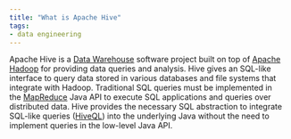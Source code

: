```yaml
---
title: "What is Apache Hive"
tags:
- data engineering
---
```

Apache Hive is a [Data Warehouse](term/Data%20Warehouse.md) software project built on top of [Apache Hadoop](term/Apache%20Hadoop.md) for providing data queries and analysis. Hive gives an SQL-like interface to query data stored in various databases and file systems that integrate with Hadoop. Traditional SQL queries must be implemented in the [MapReduce](term/MapReduce.md) Java API to execute SQL applications and queries over distributed data. Hive provides the necessary SQL abstraction to integrate SQL-like queries ([HiveQL](https://en.wikipedia.org/wiki/Apache_Hive#HiveQL)) into the underlying Java without the need to implement queries in the low-level Java API.